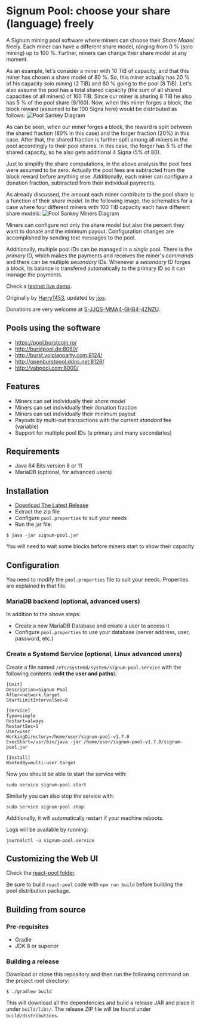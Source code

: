 # Signum Pool: choose your share (language) freely

A Signum mining pool software where miners can choose their *Share Model* freely.
Each miner can have a different share model, ranging from 0 % (solo mining) up to 100 %.
Further, miners can change their share model at any moment.

As an example, let's consider a miner with 10 TiB of capacity, and that this miner has chosen a share model of 80 %.
So, this miner actually has 20 % of his capacity *solo mining* (2 TiB) and 80 % going to the pool (8 TiB).
Let's also assume the pool has a total shared capacity (the sum of all shared capacities of all miners) of 160 TiB.
Since our miner is sharing 8 TiB he also has 5 % of the pool share (8/160).
Now, when this miner forges a block, the block reward (assumed to be 100 Signa here) would be distributed as follows:
![Pool Sankey Diagram](/doc/Sankey.png)

As can be seen, when our miner forges a block, the reward is split between the shared fraction (80% in this case) and the forger fraction (20%) in this case.
After that, the shared fraction is further split among all miners in the pool accordingly to their pool shares.
In this case, the forger has 5 % of the shared capacity, so he also gets additional 4 Signa (5% of 80).

Just to simplify the share computations, in the above analysis the pool fees were assumed to be zero.
Actually the pool fees are subtracted from the block reward before anything else.
Additionally, each miner can configure a donation fraction, subtracted from their individual payments.

As already discussed, the amount each miner contribute to the pool share is a function of their *share model*.
In the following image, the schematics for a case where four different miners with 100 TiB capacity each have different share models:
![Pool Sankey Miners Diagram](/doc/Sankey-Miners.png)

Miners can configure not only the share model but also the percent they want to donate and the minimum payout.
Configuration changes are accomplished by sending text messages to the pool.

Additionally, multiple pool IDs can be managed in a *single* pool.
There is the *primary* ID, which makes the payments and receives the miner's *commands* and there can be
multiple *secondary* IDs.
Whenever a *secondary* ID forges a block, its balance is transfered automatically to the primary ID so it can manage
the payments.

Check a [testnet live demo](http://nivbox.co.uk:9000).

Originally by [Harry1453](https://github.com/harry1453),
updated by [jjos](https://github.com/jjos2372).

Donations are very welcome at [S-JJQS-MMA4-GHB4-4ZNZU](https://explorer.burstcoin.network/?action=account&account=3278233074628313816).

## Pools using the software

 - https://pool.burstcoin.ro/
 - http://burstpool.de:8080/
 - http://burst.voiplanparty.com:8124/
 - http://openburstpool.ddns.net:8126/
 - http://yabpool.com:8000/

## Features

- Miners can set individually their *share model*
- Miners can set individually their donation fraction
- Miners can set individually their minimum payout
- Payouts by multi-out transactions with the current *standard* fee (variable)
- Support for multiple pool IDs (a primary and many secondaries)

## Requirements

- Java 64 Bits version 8 or 11
- MariaDB (optional, for advanced users)

## Installation

- [Download The Latest Release](https://github.com/signum-network/signum-pool/releases/latest)
- Extract the zip file
- Configure `pool.properties` to suit your needs
- Run the jar file:

```
$ java -jar signum-pool.jar
```

You will need to wait some blocks before miners start to show their capacity

## Configuration

You need to modify the `pool.properties` file to suit your needs. Properties are explained in that file.

### MariaDB backend (optional, advanced users)
 In addition to the above steps:
 
- Create a new MariaDB Database and create a user to access it
- Configure `pool.properties` to use your database (server address, user, password, etc.)

### Create a Systemd Service (optional, Linux advanced users)

Create a file named `/etc/systemd/system/signum-pool.service` with the following contents (**edit the user and paths**):

```
[Unit]
Description=Signum Pool
After=network.target
StartLimitIntervalSec=0

[Service]
Type=simple
Restart=always
RestartSec=1
User=user
WorkingDirectory=/home/user/signum-pool-v1.7.0
ExecStart=/usr/bin/java -jar /home/user/signum-pool-v1.7.0/signum-pool.jar

[Install]
WantedBy=multi-user.target
```

Now you should be able to start the service with:

```
sudo service signum-pool start
```

Similarly you can also stop the service with:

```
sudo service signum-pool stop
```

Additionally, it will automatically restart if your machine reboots.

Logs will be available by running:

```
journalctl -u signum-pool.service
```

## Customizing the Web UI

Check the [react-pool folder](react-pool).

Be sure to build `react-pool` code with `npm run build` before building the pool distribution package.

## Building from source

### Pre-requisites

- Gradle
- JDK 8 or superior

### Building a release

Download or clone this repository and then run the following command on the project root directory:

```$ ./gradlew build```


This will download all the dependencies and build a release JAR and place it under `build/libs/`.
The release ZIP file will be found under `build/distributions`.

